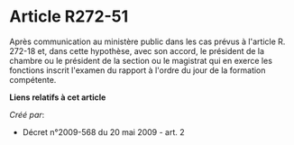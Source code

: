 # Article R272-51

Après communication au ministère public dans les cas prévus à l'article R. 272-18 et, dans cette hypothèse, avec son accord,
le président de la chambre ou le président de la section ou le magistrat qui en exerce les fonctions inscrit l'examen du
rapport à l'ordre du jour de la formation compétente.

**Liens relatifs à cet article**

_Créé par_:

  - Décret n°2009-568 du 20 mai 2009 - art. 2
